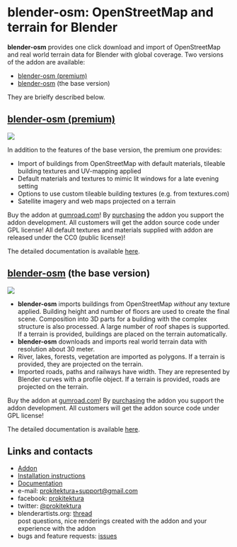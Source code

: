 # blender-osm: OpenStreetMap and terrain for Blender
**blender-osm** provides one click download and import of OpenStreetMap and real world terrain data for Blender with global coverage. Two versions of the addon are available:
* [blender-osm (premium)](https://gumroad.com/l/blosm)
* [blender-osm](https://gumroad.com/l/blender-osm) (the base version)

They are brielfy described below.

## [blender-osm (premium)](https://gumroad.com/l/blosm)
[![](https://raw.githubusercontent.com/wiki/vvoovv/blender-osm/images/blosm.png)](https://gumroad.com/l/blosm)

In addition to the features of the base version, the premium one provides:
* Import of buildings from OpenStreetMap with default materials, tileable building textures and UV-mapping applied
* Default materials and textures to mimic lit windows for a late evening setting
* Options to use custom tileable building textures (e.g. from textures.com)
* Satellite imagery and web maps projected on a terrain

Buy the addon at [gumroad.com](https://gumroad.com/l/blosm)! By [purchasing](https://gumroad.com/l/blosm) the addon you support the addon development. All customers will get the addon source code under GPL license! All default textures and materials supplied with addon are released under the CC0 (public license)!

The detailed documentation is available [here](https://github.com/vvoovv/blender-osm/wiki/Premium-Version).

## [blender-osm](https://gumroad.com/l/blender-osm) (the base version)
[![](https://raw.githubusercontent.com/wiki/vvoovv/blender-osm/images/blender-osm.png)](https://gumroad.com/l/blender-osm)

* **blender-osm** imports buildings from OpenStreetMap _without_ any texture applied. Building height and number of floors are used to create the final scene. Composition into 3D parts for a building with the complex structure is also processed. A large number of roof shapes is supported. If a terrain is provided, buildings are placed on the terrain automatically.
* **blender-osm** downloads and imports real world terrain data with resolution about 30 meter.
* River, lakes, forests, vegetation are imported as polygons. If a terrain is provided, they are projected on the terrain.
* Imported roads, paths and railways have width. They are represented by Blender curves with a profile object. If a terrain is provided, roads are projected on the terrain.

Buy the addon at [gumroad.com](https://gumroad.com/l/blender-osm)! By [purchasing](https://gumroad.com/l/blender-osm) the addon you support the addon development. All customers will get the addon source code under GPL license!

The detailed documentation is available [here](https://github.com/vvoovv/blender-osm/wiki/Documentation).


## Links and contacts
* [Addon](https://gumroad.com/l/blender-osm)
* [Installation instructions](https://github.com/vvoovv/blender-osm/wiki/Documentation#installation)
* [Documentation](https://github.com/vvoovv/blender-osm/wiki/Documentation)
* e-mail: [prokitektura+support@gmail.com](mailto:prokitektura+support@gmail.com)
* facebook: [prokitektura](https://www.facebook.com/prokitektura)
* twitter: [@prokitektura](https://twitter.com/prokitektura)
* blenderartists.org: [thread](https://blenderartists.org/forum/showthread.php?334508-Addon-blender-osm-OpenStreetMap-and-terrain-for-Blender)
<br>post questions, nice renderings created with the addon and your experience with the addon
* bugs and feature requests: [issues](https://github.com/vvoovv/blender-osm/issues)
